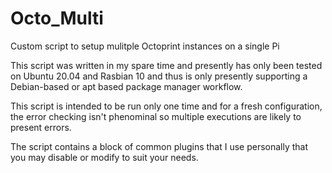 # Octo_Multi
Custom script to setup mulitple Octoprint instances on a single Pi

This script was written in my spare time and presently has only been tested on Ubuntu 20.04 and Rasbian 10 and thus is only presently supporting a Debian-based or apt based package manager workflow.

This script is intended to be run only one time and for a fresh configuration, the error checking isn't phenominal so multiple executions are likely to present errors.

The script contains a block of common plugins that I use personally that you may disable or modify to suit your needs.
